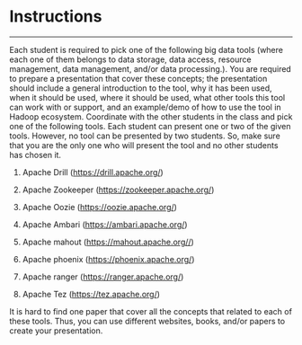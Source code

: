 # Instructions

---

Each student is required to pick one of the following big data tools (where each one of them belongs to data storage, data access, resource management, data management, and/or data processing.). You are required to prepare a presentation that cover these concepts; the presentation should include a general introduction to the tool, why it has been used, when it should be used, where it should be used, what other tools this tool can work with or support, and an example/demo of how to use the tool in Hadoop ecosystem. Coordinate with the other students in the class and pick one of the following tools. Each student can present one or two of the given tools. However, no tool can be presented by two students. So, make sure that you are the only one who will present the tool and no other students has chosen it.

1. Apache Drill (https://drill.apache.org/)

2. Apache Zookeeper (https://zookeeper.apache.org/)

3. Apache Oozie (https://oozie.apache.org/)

4. Apache Ambari (https://ambari.apache.org/)

5. Apache mahout (https://mahout.apache.org//)

6. Apache phoenix (https://phoenix.apache.org/)

7. Apache ranger (https://ranger.apache.org/)

8. Apache Tez (https://tez.apache.org/)

It is hard to find one paper that cover all the concepts that related to each of these tools. Thus, you can use different websites, books, and/or papers to create your presentation.